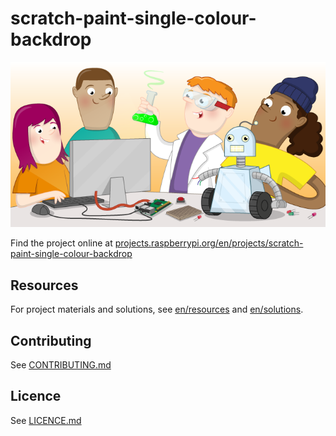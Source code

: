 # scratch-paint-single-colour-backdrop

![scratch-paint-single-colour-backdrop](banner.png)

Find the project online at [projects.raspberrypi.org/en/projects/scratch-paint-single-colour-backdrop](https://projects.raspberrypi.org/en/projects/scratch-paint-single-colour-backdrop)

## Resources
For project materials and solutions, see [en/resources](https://github.com/raspberrypilearning/scratch-paint-single-colour-backdrop/tree/master/en/resources) and [en/solutions](https://github.com/raspberrypilearning/scratch-paint-single-colour-backdrop/tree/master/en/solutions).

## Contributing
See [CONTRIBUTING.md](CONTRIBUTING.md)

## Licence
 See [LICENCE.md](LICENCE.md)